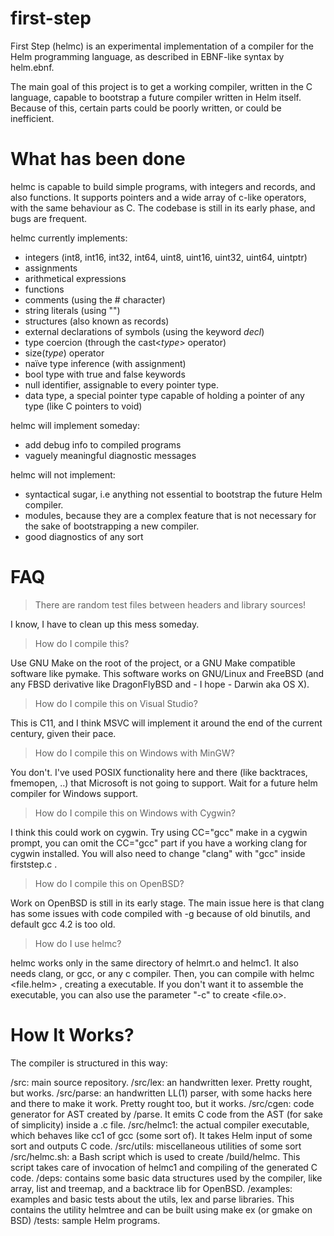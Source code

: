 first-step
==========

First Step (helmc) is an experimental implementation of a compiler for the Helm programming language, as described in EBNF-like syntax by helm.ebnf.

The main goal of this project is to get a working compiler, written in the C language, capable to bootstrap a future compiler written in Helm itself.
Because of this, certain parts could be poorly written, or could be inefficient. 

What has been done
==================

helmc is capable to build simple programs, with integers and records, and also functions.
It supports pointers and a wide array of c-like operators, with the same behaviour as C.
The codebase is still in its early phase, and bugs are frequent.

helmc currently implements:

- integers (int8, int16, int32, int64, uint8, uint16, uint32, uint64, uintptr)
- assignments
- arithmetical expressions
- functions
- comments (using the # character) 
- string literals (using "")
- structures (also known as records)
- external declarations of symbols (using the keyword *decl*)
- type coercion (through the cast<*type*> operator)
- size(*type*) operator 
- naïve type inference (with assignment)
- bool type with true and false keywords
- null identifier, assignable to every pointer type.
- data type, a special pointer type capable of holding a pointer of any type (like C pointers to void) 

helmc will implement someday:

- add debug info to compiled programs
- vaguely meaningful diagnostic messages

helmc will not implement:
- syntactical sugar, i.e anything not essential to bootstrap the future Helm compiler.
- modules, because they are a complex feature that is not necessary for the sake of bootstrapping a new compiler.
- good diagnostics of any sort

FAQ
=== 

> There are random test files between headers and library sources!

I know, I have to clean up this mess someday.


> How do I compile this?

Use GNU Make on the root of the project, or a GNU Make compatible software like pymake.
This software works on GNU/Linux and FreeBSD (and any FBSD derivative like DragonFlyBSD and - I hope - Darwin aka OS X).


> How do I compile this on Visual Studio?

This is C11, and I think MSVC will implement it around the end of the current century, given their pace.


> How do I compile this on Windows with MinGW?

You don't. I've used POSIX functionality here and there (like backtraces, fmemopen, ..) that Microsoft is not going to support. Wait for a future helm compiler for Windows support.


> How do I compile this on Windows with Cygwin?

I think this could work on cygwin. Try using CC="gcc" make in a cygwin prompt, you can omit the CC="gcc" part if you have a working clang for cygwin installed.
You will also need to change "clang" with "gcc" inside firststep.c .

> How do I compile this on OpenBSD?

Work on OpenBSD is still in its early stage. The main issue here is that clang has some issues with code compiled with -g because of old binutils, and default gcc 4.2 is too old.

> How do I use helmc? 

helmc works only in the same directory of helmrt.o and helmc1. It also needs clang, or gcc, or any c compiler.
Then, you can compile with helmc <file.helm> , creating a <file> executable. 
If you don't want it to assemble the executable, you can also use the parameter "-c" to create <file.o>.
   
How It Works?
=============

The compiler is structured in this way:

/src: main source repository.
/src/lex: an handwritten lexer. Pretty rought, but works.
/src/parse: an handwritten LL(1) parser, with some hacks here and there to make it work. Pretty rought too, but it works.
/src/cgen: code generator for AST created by /parse. It emits C code from the AST (for sake of simplicity) inside a .c file.
/src/helmc1: the actual compiler executable, which behaves like cc1 of gcc (some sort of). It takes Helm input of some sort and outputs C code.
/src/utils: miscellaneous utilities of some sort
/src/helmc.sh: a Bash script which is used to create /build/helmc. This script takes care of invocation of helmc1 and compiling of the generated C code.
/deps: contains some basic data structures used by the compiler, like array, list and treemap, and a backtrace lib for OpenBSD.
/examples: examples and basic tests about the utils, lex and parse libraries. This contains the utility helmtree and can be built using make ex (or gmake on BSD)
/tests: sample Helm programs.





